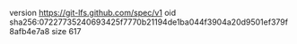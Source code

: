 version https://git-lfs.github.com/spec/v1
oid sha256:07227735240693425f7770b21194de1ba044f3904a20d9501ef379f8afb4e7a8
size 617
